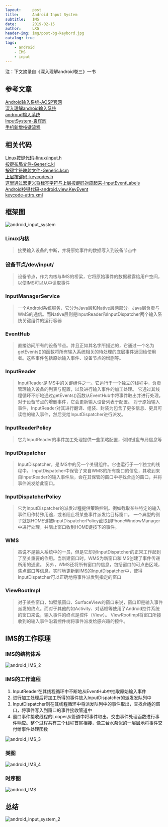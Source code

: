 ```yaml
---
layout:     post
title:      Android Input System
subtitle:   IMS
date:       2019-02-15
author:     LXG
header-img: img/post-bg-keybord.jpg
catalog: true
tags:
    - android
    - IMS
    - input
---
```


注：下文摘录自《深入理解android卷三》一书

## 参考文章

[Android输入系统-AOSP官网](https://source.android.google.cn/devices/input)<br/>
[深入理解android输入系统](https://www.kancloud.cn/alex_wsc/android-deep3/416415)<br/>
[androud输入系统](https://www.kancloud.cn/digest/androidcore/149085)<br/>
[InputSystem-袁辉辉](http://gityuan.com/2016/12/10/input-manager/)<br/>
[手机新增按键流程](https://www.jianshu.com/p/debbc56ab2d3)<br/>

## 相关代码

[Linux按键代码-linux/input.h](http://androidxref.com/kernel_3.18/xref/include/uapi/linux/input.h)<br/>
[按键布局文件-Generic.kl](http://androidxref.com/7.0.0_r1/xref/frameworks/base/data/keyboards/Generic.kl)<br/>
[按键字符映射文件-Generic.kcm](http://androidxref.com/7.0.0_r1/xref/frameworks/base/data/keyboards/Generic.kcm)<br/>
[上层按键码-keycodes.h](http://androidxref.com/7.0.0_r1/xref/frameworks/native/include/android/keycodes.h)<br/>
[这里通过宏定义将标签字符与上层按键码对应起来-InputEventLabels](http://androidxref.com/7.0.0_r1/xref/frameworks/native/include/input/InputEventLabels.h)<br/>
[Android按键代码-android.view.KeyEvent](http://androidxref.com/7.0.0_r1/xref/frameworks/base/core/java/android/view/KeyEvent.java)<br/>
[keycode-attrs.xml](http://androidxref.com/7.0.0_r1/xref/frameworks/base/core/res/res/values/attrs.xml)<br/>

## 框架图

![android_input_system](/images/android_input_system.png)


### Linux内核

> 接受输入设备的中断，并将原始事件的数据写入到设备节点中

### 设备节点/dev/input/

> 设备节点，作为内核与IMS的桥梁，它将原始事件的数据暴露给用户空间，以便IMS可以从中读取事件

### InputManagerService

> 一个Android系统服务，它分为Java层和Native层两部分。Java层负责与WMS的通信。而Native层则是InputReader和InputDispatcher两个输入系统关键组件的运行容器

### EventHub

> 直接访问所有的设备节点。并且正如其名字所描述的，它通过一个名为getEvents()的函数将所有输入系统相关的待处理的底层事件返回给使用者。这些事件包括原始输入事件、设备节点的增删等。

### InputReader

> InputReader是IMS中的关键组件之一。它运行于一个独立的线程中，负责管理输入设备的列表与配置，以及进行输入事件的加工处理。
> 它通过其线程循环不断地通过getEvents()函数从EventHub中将事件取出并进行处理。对于设备节点的增删事件，它会更新输入设备列表于配置。
> 对于原始输入事件，InputReader对其进行翻译、组装、封装为包含了更多信息、更具可读性的输入事件，然后交给InputDispatcher进行派发。

### InputReaderPolicy

> 它为InputReader的事件加工处理提供一些策略配置，例如键盘布局信息等

### InputDispatcher

> InputDispatcher，是IMS中的另一个关键组件。它也运行于一个独立的线程中。
> InputDispatcher中保管了来自WMS的所有窗口的信息，其收到来自InputReader的输入事件后，会在其保管的窗口中寻找合适的窗口，并将事件派发给此窗口。

### InputDispatcherPolicy

> 它为InputDispatcher的派发过程提供策略控制。例如截取某些特定的输入事件用作特殊用途，或者阻止将某些事件派发给目标窗口。
> 一个典型的例子就是HOME键被InputDispatcherPolicy截取到PhoneWindowManager中进行处理，并阻止窗口收到HOME键按下的事件。

### WMS

> 虽说不是输入系统中的一员，但是它却对InputDispatcher的正常工作起到了至关重要的作用。当新建窗口时，WMS为新窗口和IMS创建了事件传递所用的通道。
> 另外，WMS还将所有窗口的信息，包括窗口的可点击区域，焦点窗口等信息，实时地更新到IMS的InputDispatcher中，使得InputDispatcher可以正确地将事件派发到指定的窗口

### ViewRootImpl

> 对于某些窗口，如壁纸窗口、SurfaceView的窗口来说，窗口即是输入事件派发的终点。而对于其他的如Activity、对话框等使用了Android控件系统的窗口来说，输入事件的终点是控件（View）。
> ViewRootImpl将窗口所接收到的输入事件沿着控件树将事件派发给感兴趣的控件。

## IMS的工作原理

### IMS的结构体系

![android_IMS_2](/images/android_IMS_2.png)

### IMS的工作流程

1. InputReader在其线程循环中不断地从EventHub中抽取原始输入事件
2. 进行加工处理后将加工所得的事件放入InputDispatcher的派发发队列中
3. InputDispatcher则在其线程循环中将派发队列中的事件取出，查找合适的窗口，将事件写入到窗口的事件接收管道中
4. 窗口事件接收线程的Looper从管道中将事件取出，交由事件处理函数进行事件响应。整个过程共有三个线程首尾相接，像三台水泵似的一层层地将事件交付给事件处理函数

![android_IMS_3](/images/android_IMS_3.png)

### 类图

![android_IMS_4](/images/android_IMS_4.png)

### 时序图

![android_IMS](/images/android_IMS.png)

## 总结

![android_input_system_2](/images/android_input_system_2.png)


